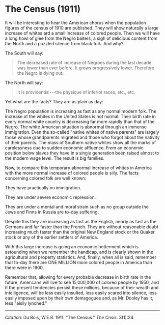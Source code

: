 <!--
title:   The Census
author:  Du Bois, W.E.B.
journal: The Crisis
year:    1911
volume:  3
issue:   1
pages:   24
-->

# The Census (1911)

It will be interesting to hear the American chorus when the population figures of the census of 1910 are published. They will show naturally a large increase of whites ard a small increase of colored people. Then we will have a long howl of glee from the Negro baiters, a sigh of delicious content from the North and a puzzled silence from black folk. And why?

The South will say:

> The decreased rate of increase of Negroes during the last decade was lower than ever before. It grows progressively lower. Therefore the Negro is dying out.

The North will say:

> It is providential---the physique of inferior races, etc., etc.

Yet what are the facts? They are as plain as day:

The Negro population is increasing as fast as any normal modern folk. The increase of the whites in the United States is not normal. Their birth rate in every normal white country is decreasing far more rapidly
than that of the Negro. The white American situation is abnormal through an immense immigration. Even the so-called "native whites of native parents" are largely those whose grandparents migrated and those who forgot about the nativity of their parents. The mass of Southern native whites show all the marks of carelessness due to sudden economic affluence. From an economic position below slaves they have in a single generation been raised almost to the modern wage level. The result is big families.

Now, to compare this temporary abnormal increase of whites in America with the more normal increase of colored people is silly. The facts concerning colored folk are well known:

They have practically no immigration.

They are under severe economic repression.

They are under a mental and moral strain such as no group outside the Jews and Finns in Russia are to-day suffering.

Despite this they are increasing as fast as the English, nearly as fast as the Germans and far faster than the French. They are without reasonable doubt increasing much faster than the original New England stock or the Quaker stock or any of the earlier settlers of America.

With this large increase is going an economic betterment which is astounding when we remember the handicap, and is clearly shown in the agricultural and property statistics. And, finally, when all is said, remember that to-day there are ONE MILLION more colored people in America than there were in 1900.

Remember that, allowing for every probable decrease in birth rate in the future, Americans will live to see 15,000,000 of colored people by 1950, and if the present tendencies persist these millions, because of their wealth and intelligence, will be less easily insulted, less easily scared into silence, less easily imposed upon by their own demagogues and, as Mr. Dooley has it, less "aisily lynched."

______________

*Citation:* Du Bois, W.E.B. 1911. "The Census." *The Crisis*. 3(1):24.